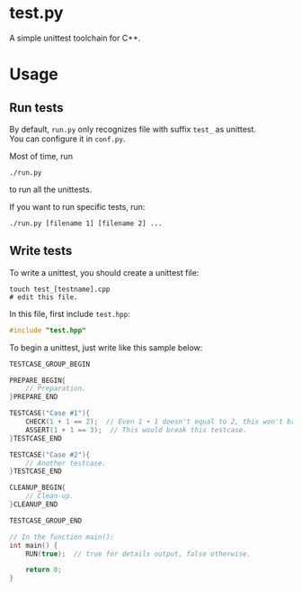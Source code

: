 # test.py
A simple unittest toolchain for C++.

# Usage
## Run tests
By default, `run.py` only recognizes file with suffix `test_` as unittest.  
You can configure it in `conf.py`.  

Most of time, run
```shell
./run.py
```
to run all the unittests.

If you want to run specific tests, run:
```shell
./run.py [filename 1] [filename 2] ...
```

## Write tests
To write a unittest, you should create a unittest file:
```shell
touch test_[testname].cpp
# edit this file.
```

In this file, first include `test.hpp`:
```c++
#include "test.hpp"
```

To begin a unittest, just write like this sample below:
```c++
TESTCASE_GROUP_BEGIN

PREPARE_BEGIN{
    // Preparation.
}PREPARE_END

TESTCASE("Case #1"){
    CHECK(1 + 1 == 2);  // Even 1 + 1 doesn't equal to 2, this won't break this testcase.
    ASSERT(1 + 1 == 3);  // This would break this testcase.
}TESTCASE_END

TESTCASE("Case #2"){
    // Another testcase.
}TESTCASE_END

CLEANUP_BEGIN{
    // Clean-up.
}CLEANUP_END

TESTCASE_GROUP_END

// In the function main():
int main() {
    RUN(true);  // true for details output, false otherwise.

    return 0;
}
```
